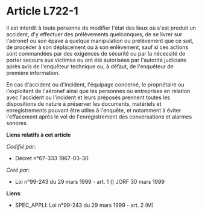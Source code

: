 # Article L722-1

Il est interdit à toute personne de modifier l'état des lieux où s'est produit un accident, d'y effectuer des prélèvements
quelconques, de se livrer sur l'aéronef ou son épave à quelque manipulation ou prélèvement que ce soit, de procéder à son
déplacement ou à son enlèvement, sauf si ces actions sont commandées par des exigences de sécurité ou par la nécessité de
porter secours aux victimes ou ont été autorisées par l'autorité judiciaire après avis de l'enquêteur technique ou, à défaut,
de l'enquêteur de première information.

En cas d'accident ou d'incident, l'équipage concerné, le propriétaire ou l'exploitant de l'aéronef ainsi que les personnes ou
entreprises en relation avec l'accident ou l'incident et leurs préposés prennent toutes les dispositions de nature à
préserver les documents, matériels et enregistrements pouvant être utiles à l'enquête, et notamment à éviter l'effacement
après le vol de l'enregistrement des conversations et alarmes sonores.

**Liens relatifs à cet article**

_Codifié par_:

  - Décret n°67-333 1967-03-30

_Créé par_:

  - Loi n°99-243 du 29 mars 1999 - art. 1 () JORF 30 mars 1999

**Liens**:

  - SPEC_APPLI: Loi n°99-243 du 29 mars 1999 - art. 2 (M)
